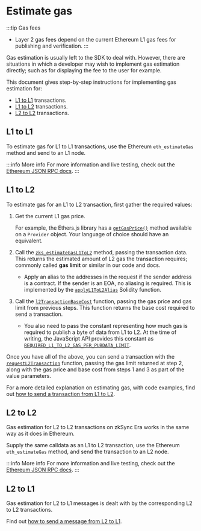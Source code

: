 # Estimate gas

:::tip Gas fees

- Layer 2 gas fees depend on the current Ethereum L1 gas fees for publishing and verification.
  :::

Gas estimation is usually left to the SDK to deal with. However, there are situations in which a developer may wish to implement gas estimation directly; such as for displaying the fee to the user for example.

This document gives step-by-step instructions for implementing gas estimation for:

- [L1 to L1](#l1-to-l1) transactions.
- [L1 to L2](#l1-to-l2) transactions.
- [L2 to L2](#l2-to-l2) transactions.

## L1 to L1

To estimate gas for L1 to L1 transactions, use the Ethereum `eth_estimateGas` method and send to an L1 node.

:::info More info
For more information and live testing, check out the [Ethereum JSON RPC docs](https://ethereum.github.io/execution-apis/api-documentation/).
:::

## L1 to L2

To estimate gas for an L1 to L2 transaction, first gather the required values:

1. Get the current L1 gas price.

   For example, the Ethers.js library has a [`getGasPrice()`](https://docs.ethers.org/v5/api/providers/provider/#Provider-getGasPrice) method available on a `Provider` object. Your language of choice should have an equivalent.

2. Call the [`zks_estimateGasL1ToL2`](../../api/api.md#zks_estimategasl1tol2) method, passing the transaction data. This returns the estimated amount of L2 gas the transaction requires; commonly called **gas limit** or similar in our code and docs.

   - Apply an alias to the addresses in the request if the sender address is a contract. If the sender is an EOA, no aliasing is required. This is implemented by the [`applyL1ToL2Alias`](https://github.com/matter-labs/era-contracts/blob/41c25aa16d182f757c3fed1463c78a81896f65e6/ethereum/contracts/vendor/AddressAliasHelper.sol#L28) Solidity function.

3. Call the [`l2TransactionBaseCost`](https://github.com/matter-labs/v2-testnet-contracts/blob/b8449bf9c819098cc8bfee0549ff5094456be51d/l1/contracts/zksync/interfaces/IMailbox.sol#L129) function, passing the gas price and gas limit from previous steps. This function returns the base cost required to send a transaction.

   - You also need to pass the constant representing how much gas is required to publish a byte of data from L1 to L2. At the time of writing, the JavaScript API provides this constant as [`REQUIRED_L1_TO_L2_GAS_PER_PUBDATA_LIMIT`](../../api/js/utils.md#gas).

Once you have all of the above, you can send a transaction with the [`requestL2Transaction`](https://github.com/matter-labs/v2-testnet-contracts/blob/b8449bf9c819098cc8bfee0549ff5094456be51d/l1/contracts/zksync/interfaces/IMailbox.sol#L119) function, passing the gas limit returned at step 2, along with the gas price and base cost from steps 1 and 3 as part of the value parameters.

For a more detailed explanation on estimating gas, with code examples, find out [how to send a transaction from L1 to L2](../how-to/send-transaction-l1-l2.md).

## L2 to L2

Gas estimation for L2 to L2 transactions on zkSync Era works in the same way as it does in Ethereum.

Supply the same calldata as an L1 to L2 transaction, use the Ethereum `eth_estimateGas` method, and send the transaction to an L2 node.

:::info More info
For more information and live testing, check out the [Ethereum JSON RPC docs](https://ethereum.github.io/execution-apis/api-documentation/).
:::

## L2 to L1

Gas estimation for L2 to L1 messages is dealt with by the corresponding L2 to L2 transactions.

Find out [how to send a message from L2 to L1](../../dev/how-to/send-message-l2-l1.md).
